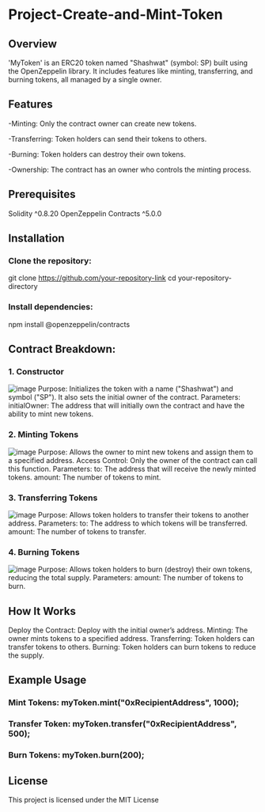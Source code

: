# Project-Create-and-Mint-Token


## Overview
'MyToken' is an ERC20 token named "Shashwat" (symbol: SP) built using the OpenZeppelin library. It includes features like minting, transferring, and burning tokens, all managed by a single owner.


## Features
-Minting: Only the contract owner can create new tokens.

-Transferring: Token holders can send their tokens to others.

-Burning: Token holders can destroy their own tokens.

-Ownership: The contract has an owner who controls the minting process.


## Prerequisites
Solidity ^0.8.20
OpenZeppelin Contracts ^5.0.0


## Installation
### Clone the repository: 
git clone https://github.com/your-repository-link
cd your-repository-directory
### Install dependencies: 
npm install @openzeppelin/contracts


## Contract Breakdown:
### 1. Constructor
![image](https://github.com/user-attachments/assets/8cd37244-655a-4b9a-a04f-fa35725d2ef8)
Purpose: Initializes the token with a name ("Shashwat") and symbol ("SP"). It also sets the initial owner of the contract.
Parameters:
initialOwner: The address that will initially own the contract and have the ability to mint new tokens.
### 2. Minting Tokens
![image](https://github.com/user-attachments/assets/caa0341d-d61c-41eb-b0f3-cd83f98e3779)
Purpose: Allows the owner to mint new tokens and assign them to a specified address.
Access Control: Only the owner of the contract can call this function.
Parameters:
to: The address that will receive the newly minted tokens.
amount: The number of tokens to mint.
### 3. Transferring Tokens
![image](https://github.com/user-attachments/assets/8fd8ef66-5957-42aa-9f8a-89293f56689e)
Purpose: Allows token holders to transfer their tokens to another address.
Parameters:
to: The address to which tokens will be transferred.
amount: The number of tokens to transfer.
### 4.  Burning Tokens
![image](https://github.com/user-attachments/assets/ddf033ff-38d1-47d1-8cf9-59d7c9fa4335)
Purpose: Allows token holders to burn (destroy) their own tokens, reducing the total supply.
Parameters:
amount: The number of tokens to burn.




## How It Works
Deploy the Contract: Deploy with the initial owner’s address.
Minting: The owner mints tokens to a specified address.
Transferring: Token holders can transfer tokens to others.
Burning: Token holders can burn tokens to reduce the supply.


## Example Usage
### Mint Tokens: myToken.mint("0xRecipientAddress", 1000);
### Transfer Token: myToken.transfer("0xRecipientAddress", 500);
### Burn Tokens: myToken.burn(200);

## License
This project is licensed under the MIT License
